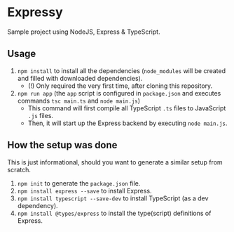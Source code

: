 # Expressy

Sample project using NodeJS, Express & TypeScript.

## Usage
1. `npm install` to install all the dependencies (`node_modules` will be created and filled with downloaded dependencies).
    - (!) Only required the very first time, after cloning this repository.
2. `npm run app` (the `app` script is configured in `package.json` and executes commands `tsc main.ts` and `node main.js`)
    - This command will first compile all TypeScript `.ts` files to JavaScript `.js` files.
    - Then, it will start up the Express backend by executing `node main.js`.

## How the setup was done
This is just informational, should you want to generate a similar setup from scratch.


1. `npm init` to generate the `package.json` file.
2. `npm install express --save` to install Express.
3. `npm install typescript --save-dev` to install TypeScript (as a dev dependency).
4. `npm install @types/express` to install the type(script) definitions of Express.
